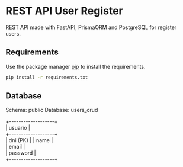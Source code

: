 # REST API User Register

REST API made with FastAPI, PrismaORM and PostgreSQL for register users.

## Requirements

Use the package manager [pip](https://pip.pypa.io/en/stable/) to install the requirements.

```bash
pip install -r requirements.txt
```
## Database

Schema: public
Database: users_crud

+-------------------+       
|     usuario       |      
+-------------------+      
| dni (PK)          |
| name              |       
| email             |      
| password	        |      
+-------------------+   
